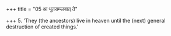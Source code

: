 +++
title = "05 आ भूतसम्प्लवात् ते"

+++
5. 'They (the ancestors) live in heaven until the (next) general destruction of created things.'
